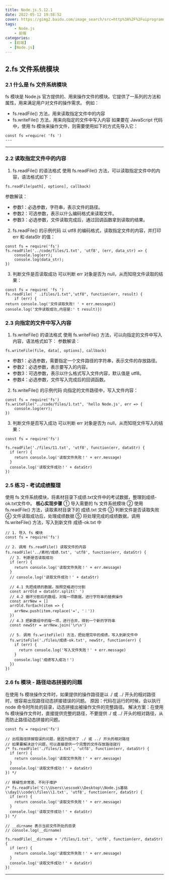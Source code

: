 ```yaml
---
title: Node.js.5.12.1
date: 2022-05-12 19:58:52
cover: https://gimg2.baidu.com/image_search/src=http%3A%2F%2Fuiprogrammer.com%2Fassets%2Fimages%2Fslides%2Fui%2Fslide-5.jpg&refer=http%3A%2F%2Fuiprogrammer.com&app=2002&size=f9999,10000&q=a80&n=0&g=0n&fmt=auto?sec=1654957483&t=33ebe3a13fac654eac97d848127a8c3c
tags:
    - Node.js
    - 前端
categories:
  - [前端]
  - [Node.js]
---
```

## 2.fs 文件系统模块

### 2.1 什么是 fs 文件系统模块

fs 模块是 Node.js 官方提供的、用来操作文件的模块。它提供了一系列的方法和属性，用来满足用户对文件的操作需求。
例如：
+ fs.readFile() 方法，用来读取指定文件中的内容
+ fs.writeFile() 方法，用来向指定的文件中写入内容
如果要在 JavaScript 代码中，使用 fs 模块来操作文件，则需要使用如下的方式先导入它：
```
const fs =require( 'fs ')
---
```
<!-- more -->
---

### 2.2 读取指定文件中的内容

1. fs.readFile() 的语法格式
使用 fs.readFile() 方法，可以读取指定文件中的内容，语法格式如下：
```
fs.readFile(path[, options], callback)
```
参数解读：
+ 参数1：必选参数，字符串，表示文件的路径。
+ 参数2：可选参数，表示以什么编码格式来读取文件。
+ 参数3：必选参数，文件读取完成后，通过回调函数拿到读取的结果。
2. fs.readFile() 的示例代码
以 utf8 的编码格式，读取指定文件的内容，并打印 err 和 dataStr 的值：
```
const fs = require('fs')
fs.readFile('../code/files/1.txt', 'utf8', (err, data_str) => {
    console.log(err);
    console.log(data_str);
})
```
3. 判断文件是否读取成功
可以判断 err 对象是否为 null，从而知晓文件读取的结果：
```
const fs = require( 'fs ')
fs.readFile( ' .ifiles/1.txt",'utf8", function(err, result) {
    if (err) {
return console.log('文件读取失败! ' + err.message)}
console.log('文件读取成功,内容是:' t result)})
```

### 2.3 向指定的文件中写入内容

1. fs.writeFile() 的语法格式
使用 fs.writeFile() 方法，可以向指定的文件中写入内容，语法格式如下：
参数解读：
```
fs.writeFile(file, data[, options], callback)
```
+ 参数1：必选参数，需要指定一个文件路径的字符串，表示文件的存放路径。
+ 参数2：必选参数，表示要写入的内容。
+ 参数3：可选参数，表示以什么格式写入文件内容，默认值是 utf8。
+ 参数4：必选参数，文件写入完成后的回调函数。
2. fs.writeFile() 的示例代码
向指定的文件路径中，写入文件内容：
```
const fs = require('fs')
fs.writeFile("../code/files/1.txt", 'hello Node.js', err => {
    console.log(err);
})
```
3. 判断文件是否写入成功
可以判断 err 对象是否为 null，从而知晓文件写入的结果：
```
const fs = require('fs')

fs.readFile('./files/11.txt', 'utf8', function(err, dataStr) {
  if (err) {
    return console.log('读取文件失败！' + err.message)
  }
  console.log('读取文件成功！' + dataStr)
})
```

### 2.5 练习 - 考试成绩整理
使用 fs 文件系统模块，将素材目录下成绩.txt文件中的考试数据，整理到成绩-ok.txt文件中。
**核心实现步骤**
① 导入需要的 fs 文件系统模块
② 使用 fs.readFile() 方法，读取素材目录下的 成绩.txt 文件
③ 判断文件是否读取失败
④ 文件读取成功后，处理成绩数据
⑤ 将处理完成的成绩数据，调用 fs.writeFile() 方法，写入到新文件 成绩-ok.txt 中
```
// 1. 导入 fs 模块
const fs = require('fs')

// 2. 调用 fs.readFile() 读取文件的内容
fs.readFile('../素材/成绩.txt', 'utf8', function(err, dataStr) {
  // 3. 判断是否读取成功
  if (err) {
    return console.log('读取文件失败！' + err.message)
  }
  // console.log('读取文件成功！' + dataStr)

  // 4.1 先把成绩的数据，按照空格进行分割
  const arrOld = dataStr.split(' ')
  // 4.2 循环分割后的数组，对每一项数据，进行字符串的替换操作
  const arrNew = []
  arrOld.forEach(item => {
    arrNew.push(item.replace('=', '：'))
  })
  // 4.3 把新数组中的每一项，进行合并，得到一个新的字符串
  const newStr = arrNew.join('\r\n')

  // 5. 调用 fs.writeFile() 方法，把处理完毕的成绩，写入到新文件中
  fs.writeFile('./files/成绩-ok.txt', newStr, function(err) {
    if (err) {
      return console.log('写入文件失败！' + err.message)
    }
    console.log('成绩写入成功！')
  })
})
```

### 2.6 fs 模块 - 路径动态拼接的问题
在使用 fs 模块操作文件时，如果提供的操作路径是以 ./ 或 ../ 开头的相对路径时，很容易出现路径动态拼接错误的问题。
原因：代码在运行的时候，会以执行 node 命令时所处的目录，动态拼接出被操作文件的完整路径。
解决方案：在使用 fs 模块操作文件时，直接提供完整的路径，不要提供 ./ 或 ../ 开头的相对路径，从而防止路径动态拼接的问题。
```
const fs = require('fs')

// 出现路径拼接错误的问题，是因为提供了 ./ 或 ../ 开头的相对路径
// 如果要解决这个问题，可以直接提供一个完整的文件存放路径就行
/* fs.readFile('./files/1.txt', 'utf8', function(err, dataStr) {
  if (err) {
    return console.log('读取文件失败！' + err.message)
  }
  console.log('读取文件成功！' + dataStr)
}) */

// 移植性非常差、不利于维护
/* fs.readFile('C:\\Users\\escook\\Desktop\\Node.js基础\\day1\\code\\files\\1.txt', 'utf8', function(err, dataStr) {
  if (err) {
    return console.log('读取文件失败！' + err.message)
  }
  console.log('读取文件成功！' + dataStr)
}) */

// __dirname 表示当前文件所处的目录
// console.log(__dirname)

fs.readFile(__dirname + '/files/1.txt', 'utf8', function(err, dataStr) {
  if (err) {
    return console.log('读取文件失败！' + err.message)
  }
  console.log('读取文件成功！' + dataStr)
})

```
---
